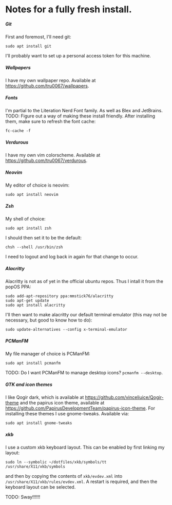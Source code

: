# Notes for a fully fresh install.

##### Git
First and foremost, I'll need git:
```
sudo apt install git
```
I'll probably want to set up a personal access token for this machine.

##### Wallpapers
I have my own wallpaper repo. Available at
<https://github.com/tru0067/wallpapers>.

##### Fonts
I'm partial to the Literation Nerd Font family. As well as Blex and JetBrains.
TODO: Figure out a way of making these install friendly.
After installing them, make sure to refresh the font cache:
```
fc-cache -f
```

##### Verdurous
I have my own vim colorscheme. Available at
<https://github.com/tru0067/verdurous>.

##### Neovim
My editor of choice is neovim:
```
sudo apt install neovim
```

##### Zsh
My shell of choice:
```
sudo apt install zsh
```
I should then set it to be the default:
```
chsh --shell /usr/bin/zsh
```
I need to logout and log back in again for that change to occur.

##### Alacritty
Alacritty is not as of yet in the official ubuntu repos. Thus I intall it from
the popOS PPA:
```
sudo add-apt-repository ppa:mmstick76/alacritty
sudo apt-get update
sudo apt install alacritty
```
I'll then want to make alacritty our default terminal emulator (this may not be
necessary, but good to know how to do):
```
sudo update-alternatives --config x-terminal-emulator
```

##### PCManFM
My file manager of choice is PCManFM:
```
sudo apt install pcmanfm
```

TODO: Do I want PCManFM to manage desktop icons? `pcmanfm --desktop`.

##### GTK and icon themes
I like Qogir dark, which is available at
<https://github.com/vinceliuice/Qogir-theme> and the papirus icon theme,
available at <https://github.com/PapirusDevelopmentTeam/papirus-icon-theme>. For
installing these themes I use gnome-tweaks. Available via:
```
sudo apt install gnome-tweaks
```

##### xkb
I use a custom xkb keyboard layout. This can be enabled by first linking my
layout:
```
sudo ln --symbolic ~/dotfiles/xkb/symbols/tt /usr/share/X11/xkb/symbols
```
and then by copying the contents of `xkb/evdev.xml` into
`/usr/share/X11/xkb/rules/evdev.xml`. A restart is required, and then the
keyboard layout can be selected.

TODO: Sway!!!!!!


